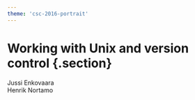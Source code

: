 ```yaml
---
theme: 'csc-2016-portrait'
---
```


# Working with Unix and version control {.section}

Jussi Enkovaara<br>
Henrik Nortamo
